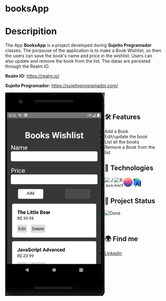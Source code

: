 # booksApp

# Descripition 

The App **BooksApp** is a project developed during **Sujeito Programador** classes. The porpouse of the application is to make a Book Wishlist, so then the users can save the book's name and price in the wishlist. Users can also update and remove the book from the list. The datas are persisted through the Realm IO.

**Realm IO:**
https://realm.io/

**Sujeito Programador:**
https://sujeitoprogramador.com/

<div align="center">
<img align="left" alt="Home" height="654px" width="320px" src="src/assets/booksApp.png">
</div>

<br/><br/>

## 🛠️ Features

- Add a Book
- Edit/update the book
- List all the books
- Remove a Book from the list

## 📡 Technologies 

<div align="center"> 
<img align="left" alt="Javascript" height="30" width="30" src="https://cdn.jsdelivr.net/gh/devicons/devicon/icons/javascript/javascript-original.svg">
<img align="left" alt="React" height="30" width="30" src="https://cdn.jsdelivr.net/gh/devicons/devicon/icons/react/react-original.svg">
<img align="left" alt="Realm" height="30" width="30" src="./src/assets/realm.svg">
  
<img align="left" alt="Android Studio" height="30" width="30" src="https://github.com/devicons/devicon/blob/master/icons/androidstudio/androidstudio-original.svg">
  
</div>
<br/><br/>

## 🔎 Project Status 

![Done](https://img.shields.io/badge/Status-Done-brightgreen)

<br/>

## 🌍 Find me

- [Linkedin](https://www.linkedin.com/in/joao-lopes-071026198/)